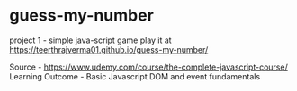 # guess-my-number

project 1 - simple java-script game 
play it at https://teerthrajverma01.github.io/guess-my-number/

Source - https://www.udemy.com/course/the-complete-javascript-course/ 
Learning Outcome - Basic Javascript DOM and event fundamentals 
